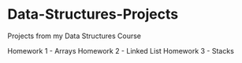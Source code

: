 # Data-Structures-Projects
Projects from my Data Structures Course

Homework 1 - Arrays
Homework 2 - Linked List
Homework 3 - Stacks
